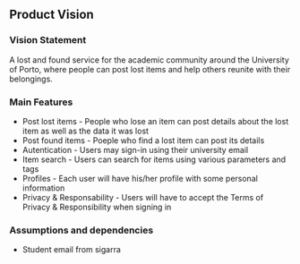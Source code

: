 
## Product Vision

### Vision Statement

A lost and found service for the academic community around the University of Porto, where people can post lost items and help others reunite with their belongings.

### Main Features

 - Post lost items - People who lose an item can post details about the lost item as well as the data it was lost
 - Post found items - Poeple who find a lost item can post its details
 - Autentication - Users may sign-in using their university email
 - Item search - Users can search for items using various parameters and tags
 - Profiles - Each user will have his/her profile with some personal information
 - Privacy & Responsability - Users will have to accept the Terms of Privacy & Responsibility when signing in


### Assumptions and dependencies

- Student email from sigarra
